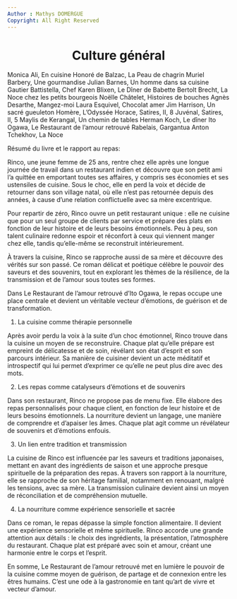```yaml
---
Author : Mathys DOMERGUE
Copyright: All Right Reserved
---
```

# <center> Culture général

Monica Ali, En cuisine
Honoré de Balzac, La Peau de chagrin
Muriel Barbery, Une gourmandise
Julian Barnes, Un homme dans sa cuisine
Gautier Battistella, Chef
Karen Blixen, Le Dîner de Babette
Bertolt Brecht, La Noce chez les petits bourgeois
Noëlle Châtelet, Histoires de bouches
Agnès Desarthe, Mangez-moi
Laura Esquivel, Chocolat amer
Jim Harrison, Un sacré gueuleton
Homère, L’Odyssée
Horace, Satires, II, 8
Juvénal, Satires, II, 5
Maylis de Kerangal, Un chemin de tables
Herman Koch, Le dîner
Ito Ogawa, Le Restaurant de l’amour retrouvé
Rabelais, Gargantua
Anton Tchekhov, La Noce  

Résumé du livre et le rapport au repas:  

Rinco, une jeune femme de 25 ans, rentre chez elle après une longue journée de travail dans un restaurant indien et découvre que son petit ami l’a quittée en emportant toutes ses affaires, y compris ses économies et ses ustensiles de cuisine. Sous le choc, elle en perd la voix et décide de retourner dans son village natal, où elle n’est pas retournée depuis des années, à cause d’une relation conflictuelle avec sa mère excentrique.  

Pour repartir de zéro, Rinco ouvre un petit restaurant unique : elle ne cuisine que pour un seul groupe de clients par service et prépare des plats en fonction de leur histoire et de leurs besoins émotionnels. Peu à peu, son talent culinaire redonne espoir et réconfort à ceux qui viennent manger chez elle, tandis qu’elle-même se reconstruit intérieurement.  

À travers la cuisine, Rinco se rapproche aussi de sa mère et découvre des vérités sur son passé. Ce roman délicat et poétique célèbre le pouvoir des saveurs et des souvenirs, tout en explorant les thèmes de la résilience, de la transmission et de l’amour sous toutes ses formes.  

Dans Le Restaurant de l’amour retrouvé d’Ito Ogawa, le repas occupe une place centrale et devient un véritable vecteur d’émotions, de guérison et de transformation.  

1. La cuisine comme thérapie personnelle  

Après avoir perdu la voix à la suite d’un choc émotionnel, Rinco trouve dans la cuisine un moyen de se reconstruire. Chaque plat qu’elle prépare est empreint de délicatesse et de soin, révélant son état d’esprit et son parcours intérieur. Sa manière de cuisiner devient un acte méditatif et introspectif qui lui permet d’exprimer ce qu’elle ne peut plus dire avec des mots.  

2. Les repas comme catalyseurs d’émotions et de souvenirs  

Dans son restaurant, Rinco ne propose pas de menu fixe. Elle élabore des repas personnalisés pour chaque client, en fonction de leur histoire et de leurs besoins émotionnels. La nourriture devient un langage, une manière de comprendre et d’apaiser les âmes. Chaque plat agit comme un révélateur de souvenirs et d’émotions enfouis.  

3. Un lien entre tradition et transmission  

La cuisine de Rinco est influencée par les saveurs et traditions japonaises, mettant en avant des ingrédients de saison et une approche presque spirituelle de la préparation des repas. À travers son rapport à la nourriture, elle se rapproche de son héritage familial, notamment en renouant, malgré les tensions, avec sa mère. La transmission culinaire devient ainsi un moyen de réconciliation et de compréhension mutuelle.  

4. La nourriture comme expérience sensorielle et sacrée  

Dans ce roman, le repas dépasse la simple fonction alimentaire. Il devient une expérience sensorielle et même spirituelle. Rinco accorde une grande attention aux détails : le choix des ingrédients, la présentation, l’atmosphère du restaurant. Chaque plat est préparé avec soin et amour, créant une harmonie entre le corps et l’esprit.  

En somme, Le Restaurant de l’amour retrouvé met en lumière le pouvoir de la cuisine comme moyen de guérison, de partage et de connexion entre les êtres humains. C’est une ode à la gastronomie en tant qu’art de vivre et vecteur d’amour.  